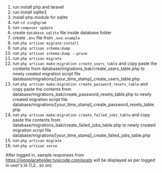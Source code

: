1. run install php and laravel
3. run install sqlite3
4. install php module for sqlite
5. run ```cd singhgram```
6. run ```composer update```
7. create ```database.sqlite``` file inside database folder
8. create ```.env``` file from ```.eve.example```
9. run ```php artisan migrate:install```
10. run ```php artisan schema:dump```
11. run ```php artisan schema:dump --prune```
12. run ```php artisan migrate```
13. run ```php artisan make:migration create_users_table``` and copy paste the contents from database/migrations_bak/create_users_table.php to newly created migration script file database/migrations/[your_time_stamp]_create_users_table.php
14. run ```php artisan make:migration create_password_resets_table``` and copy paste the contents from database/migrations_bak/create_password_resets_table.php to newly created migration script file database/migrations/[your_time_stamp]_create_password_resets_table.php
15. run ```php artisan make:migration create_failed_jobs_table``` and copy paste the contents from database/migrations_bak/create_failed_jobs_table.php to newly created migration script file database/migrations/[your_time_stamp]_create_failed_jobs_table.php
16. run ```php artisan migrate```
17. run ```php artisan serve```


After logged in, sample responses from https://jsonplaceholder.typicode.com/posts will be displayed as per logged in user's id (1,2.. so on).

